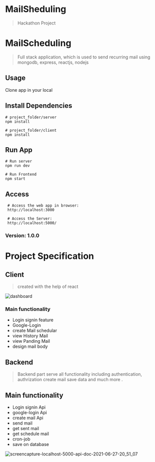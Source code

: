 # MailSheduling
> Hackathon Project


# MailScheduling

> Full stack application, which is used to send recurring mail using mongodb, express, reactjs, nodejs

## Usage

Clone app in your local

## Install Dependencies

```
# project_folder/server
npm install

# project_folder/client
npm install
```

## Run App

```
# Run server
npm run dev

# Run Frontend
npm start
```

## Access

```
 # Access the web app in browser:
 http://localhost:3000

 # Access the Server:
 http://localhost:5000/
```

### Version: 1.0.0

# Project Specification

## Client 
> created with the help of react 

![dashboard](https://user-images.githubusercontent.com/49576577/123489862-88fd2d80-d630-11eb-908a-a7e8f3839b35.png)

### Main functionality
- Login signin feature
- Google-Login 
- create Mail schedular
- view History Mail
- view Panding Mail 
- design mail body 


## Backend
> Backend part serve all functionality including authentication, authrization create mail save data and much more .

## Main functionality
- Login signin Api
- google-login Api
- create mail Api
- send mail
- get sent mail
- get schedule mail
- cron-job
- save on database

![screencapture-localhost-5000-api-doc-2021-06-27-20_51_07](https://user-images.githubusercontent.com/49576577/123559470-cd680500-d7b9-11eb-9813-efd5772be5c9.png)





